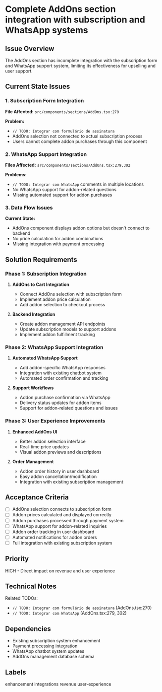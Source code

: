 # Complete AddOns section integration with subscription and WhatsApp systems

## Issue Overview
The AddOns section has incomplete integration with the subscription form and WhatsApp support system, limiting its effectiveness for upselling and user support.

## Current State Issues

### 1. Subscription Form Integration
**File Affected:** `src/components/sections/AddOns.tsx:270`

**Problem:**
- `// TODO: Integrar com formulário de assinatura`
- AddOns selection not connected to actual subscription process
- Users cannot complete addon purchases through this component

### 2. WhatsApp Support Integration
**Files Affected:** `src/components/sections/AddOns.tsx:279,302`

**Problems:**
- `// TODO: Integrar com WhatsApp` comments in multiple locations
- No WhatsApp support for addon-related questions
- Missing automated support for addon purchases

### 3. Data Flow Issues
**Current State:**
- AddOns component displays addon options but doesn't connect to backend
- No price calculation for addon combinations
- Missing integration with payment processing

## Solution Requirements

### Phase 1: Subscription Integration
1. **AddOns to Cart Integration**
   - Connect AddOns selection with subscription form
   - Implement addon price calculation
   - Add addon selection to checkout process

2. **Backend Integration**
   - Create addon management API endpoints
   - Update subscription models to support addons
   - Implement addon fulfillment tracking

### Phase 2: WhatsApp Support Integration
1. **Automated WhatsApp Support**
   - Add addon-specific WhatsApp responses
   - Integration with existing chatbot system
   - Automated order confirmation and tracking

2. **Support Workflows**
   - Addon purchase confirmation via WhatsApp
   - Delivery status updates for addon items
   - Support for addon-related questions and issues

### Phase 3: User Experience Improvements
1. **Enhanced AddOns UI**
   - Better addon selection interface
   - Real-time price updates
   - Visual addon previews and descriptions

2. **Order Management**
   - Addon order history in user dashboard
   - Easy addon cancellation/modification
   - Integration with existing subscription management

## Acceptance Criteria
- [ ] AddOns selection connects to subscription form
- [ ] Addon prices calculated and displayed correctly
- [ ] Addon purchases processed through payment system
- [ ] WhatsApp support for addon-related inquiries
- [ ] Addon order tracking in user dashboard
- [ ] Automated notifications for addon orders
- [ ] Full integration with existing subscription system

## Priority
HIGH - Direct impact on revenue and user experience

## Technical Notes
Related TODOs:
- `// TODO: Integrar com formulário de assinatura` (AddOns.tsx:270)
- `// TODO: Integrar com WhatsApp` (AddOns.tsx:279, 302)

## Dependencies
- Existing subscription system enhancement
- Payment processing integration
- WhatsApp chatbot system updates
- AddOns management database schema

## Labels
enhancement
integrations
revenue
user-experience